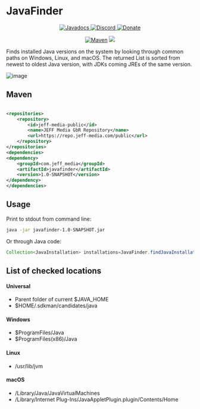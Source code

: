 # JavaFinder

<!--- Buttons start -->
<p align="center">
  <a href="https://repo.jeff-media.com/javadoc/public/com/jeff_media/javafinder/1.0-SNAPSHOT">
    <img src="https://static.jeff-media.com/img/button_javadocs.png?3" alt="Javadocs">
  </a>
  <a href="https://discord.jeff-media.com/">
    <img src="https://static.jeff-media.com/img/button_discord.png?3" alt="Discord">
  </a>
  <a href="https://paypal.me/mfnalex">
    <img src="https://static.jeff-media.com/img/button_donate.png?3" alt="Donate">
  </a>
</p>
<!--- Buttons end -->

<p align="center">
<a href="https://repo.jeff-media.com/#/public/com/jeff_media/javafinder">
  <img src="https://img.shields.io/maven-metadata/v?metadataUrl=https%3A%2F%2Frepo.jeff-media.com%2Fpublic%2Fcom%2Fjeff_media%2Fjavafinder%2Fmaven-metadata.xml" alt="Maven" /></a>
<img src="https://img.shields.io/github/last-commit/jeff-media-gbr/javafinder" />
</p>

Finds installed Java versions on the system by looking through common paths on Windows, Linux, and macOS. The returned
List is sorted from newest to oldest Java version, with JDKs coming JREs of the same version.

![image](https://github.com/JEFF-Media-GbR/javafinder/assets/1122571/688efa74-8e68-4819-83d4-9d5cb7ed3e5a)

## Maven

```xml

<repositories>
    <repository>
        <id>jeff-media-public</id>
        <name>JEFF Media GbR Repository</name>
        <url>https://repo.jeff-media.com/public</url>
    </repository>
</repositories>
<dependencies>
<dependency>
    <groupId>com.jeff_media</groupId>
    <artifactId>javafinder</artifactId>
    <version>1.0-SNAPSHOT</version>
</dependency>
</dependencies>
```

## Usage

Print to stdout from command line:

```sh
java -jar javafinder-1.0-SNAPSHOT.jar
```

Or through Java code:

```java
Collection<JavaInstallation> installations=JavaFinder.findJavaInstallations();
```

## List of checked locations

#### Universal

- Parent folder of current $JAVA_HOME
- $HOME/.sdkman/candidates/java

#### Windows

- $ProgramFiles/Java
- $ProgramFiles(x86)/Java

#### Linux

- /usr/lib/jvm

#### macOS

- /Library/Java/JavaVirtualMachines
- /Library/Internet Plug-Ins/JavaAppletPlugin.plugin/Contents/Home
